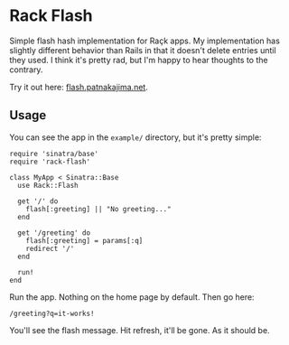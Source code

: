 # Rack Flash

Simple flash hash implementation for Raçk apps. My implementation has slightly
different behavior than Rails in that it doesn't delete entries until they used.
I think it's pretty rad, but I'm happy to hear thoughts to the contrary.

Try it out here: [flash.patnakajima.net](http://flash.patnakajima.net).

## Usage

You can see the app in the `example/` directory, but it's pretty simple:

    require 'sinatra/base'
    require 'rack-flash'

    class MyApp < Sinatra::Base
      use Rack::Flash

      get '/' do
        flash[:greeting] || "No greeting..."
      end

      get '/greeting' do
        flash[:greeting] = params[:q]
        redirect '/'
      end

      run!
    end

Run the app. Nothing on the home page by default. Then go here:

    /greeting?q=it-works!

You'll see the flash message. Hit refresh, it'll be gone. As it should be.

